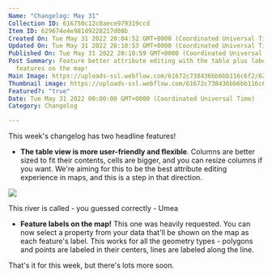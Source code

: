 ```yaml
---
Name: "Changelog: May 31"
Collection ID: 616750c12c0aece979319ccd
Item ID: 629674e4e981d9228217d08b
Created On: Tue May 31 2022 20:04:52 GMT+0000 (Coordinated Universal Time)
Updated On: Tue May 31 2022 20:10:53 GMT+0000 (Coordinated Universal Time)
Published On: Tue May 31 2022 20:10:59 GMT+0000 (Coordinated Universal Time)
Post Summary: Feature better attribute editing with the table plus labels for
  features on the map!
Main Image: https://uploads-ssl.webflow.com/61672c738436bb6bb116c6f2/6296754864a4c5bf4b6a9add_Changelog%20May%2031.png
Thumbnail image: https://uploads-ssl.webflow.com/61672c738436bb6bb116c6f2/6296754864a4c5bf4b6a9add_Changelog%20May%2031.png
Featured?: "true"
Date: Tue May 31 2022 00:00:00 GMT+0000 (Coordinated Universal Time)
Category: Changelog

---
```


This week's changelog has two headline features!

* **The table view is more user-friendly and flexible**. Columns are better sized to fit their contents, cells are bigger, and you can resize columns if you want. We're aiming for this to be the best attribute editing experience in maps, and this is a step in that direction.

![](https://uploads-ssl.webflow.com/61672c738436bb6bb116c6f2/6296762b5616b0817b55f1c1_CleanShot%202022-05-31%20at%2016.09.12%402x.png)

This river is called - you guessed correctly - Umea

* **Feature labels on the map!** This one was heavily requested. You can now select a property from your data that'll be shown on the map as each feature's label. This works for all the geometry types - polygons and points are labeled in their centers, lines are labeled along the line.

That's it for this week, but there's lots more soon.
